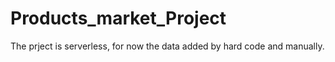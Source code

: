 # Products_market_Project

The prject is serverless, for now the data  added by hard code and manually.


